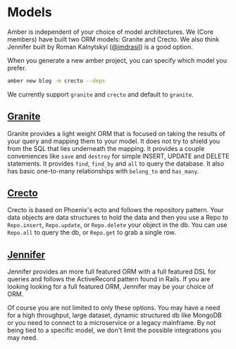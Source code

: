 # Models

Amber is independent of your choice of model architectures. We \(Core members\) have built two ORM models: Granite and Crecto. We also think Jennifer built by Roman Kalnytskyi \([@imdrasil](https://github.com/imdrasil)\) is a good option.

When you generate a new amber project, you can specify which model you prefer.

```bash
amber new blog -m crecto --deps
```

We currently support `granite` and `crecto` and default to `granite`.

## [Granite](granite/)

Granite provides a light weight ORM that is focused on taking the results of your query and mapping them to your model. It does not try to shield you from the SQL that lies underneath the mapping. It provides a couple conveniences like `save` and `destroy` for simple INSERT, UPDATE and DELETE statements. It provides `find`, `find_by` and `all` to query the database. It also has basic one-to-many relationships with `belong_to` and `has_many`.

## [Crecto](crecto.md)

Crecto is based on Phoenix's ecto and follows the repository pattern. Your data objects are data structures to hold the data and then you use a Repo to `Repo.insert`, `Repo.update`, or `Repo.delete` your object in the db. You can use `Repo.all` to query the db, or `Repo.get` to grab a single row.

## [Jennifer](jennifer/)

Jennifer provides an more full featured ORM with a full featured DSL for queries and follows the ActiveRecord pattern found in Rails. If you are looking looking for a full featured ORM, Jennifer may be your choice of ORM.

Of course you are not limited to only these options. You may have a need for a high throughput, large dataset, dynamic structured db like MongoDB or you need to connect to a microservice or a legacy mainframe. By not being tied to a specific model, we don't limit the possible integrations you may need.

